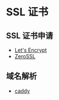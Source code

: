 # SSL 证书

## SSL 证书申请

- [Let's Encrypt](https://letsencrypt.org/)
- [ZeroSSL](https://zerossl.com/)

## 域名解析

- [caddy](https://caddyserver.com/)
